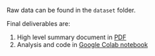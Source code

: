 Raw data can be found in the `dataset` folder.

Final deliverables are:
1. High level summary document in [PDF](./Project%20Summary%20-%20Katie%20Shaffer.pdf')
2. Analysis and code in [Google Colab notebook](./CompanyCam_Katie_Shaffer.ipynb)
